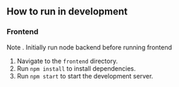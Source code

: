 ## How to run in development

### Frontend

Note . Initially run node backend before running frontend

1. Navigate to the `frontend` directory.
2. Run `npm install` to install dependencies.
3. Run `npm start` to start the development server.
